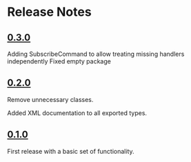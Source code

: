 Release Notes
=============

## [0.3.0](https://github.com/griffo-io/easy-evs/releases/tag/0.3.0)

Adding SubscribeCommand to allow treating missing handlers independently
Fixed empty package

## [0.2.0](https://github.com/griffo-io/easy-evs/releases/tag/0.2.0)

Remove unnecessary classes.

Added XML documentation to all exported types.

## [0.1.0](https://github.com/griffo-io/easy-evs/releases/tag/0.1.0)

First release with a basic set of functionality.
